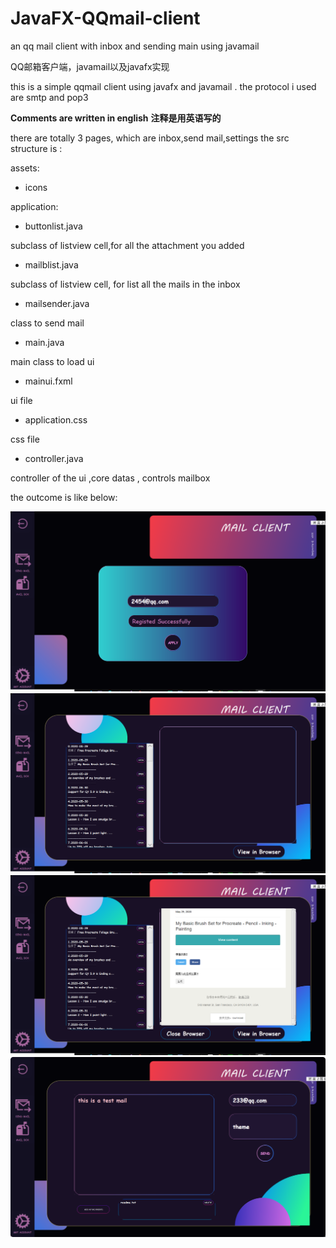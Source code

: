 # JavaFX-QQmail-client
an qq mail client with inbox and sending main using javamail

QQ邮箱客户端，javamail以及javafx实现

this is a simple qqmail client using javafx and javamail .
the protocol i used are smtp and pop3

**Comments are written in english**
**注释是用英语写的**

there are totally 3 pages, which are inbox,send mail,settings
the src structure is : 

assets:
- icons 

application: 

- buttonlist.java 

subclass of listview cell,for all the attachment you added
- mailblist.java

subclass of listview cell, for list all the mails in the inbox
- mailsender.java

class to send mail
- main.java

main class to load ui
- mainui.fxml

ui file
- application.css

css file
- controller.java

controller of the ui ,core datas  , controls mailbox


the outcome is like below:


![](https://github.com/Boucii/JavaFX-QQmail-client/raw/master/image/settings.png)
![](https://github.com/Boucii/JavaFX-QQmail-client/raw/master/image/inbox.png)
![](https://github.com/Boucii/JavaFX-QQmail-client/raw/master/image/inbox2.png)
![](https://github.com/Boucii/JavaFX-QQmail-client/raw/master/image/sendmail.png)
